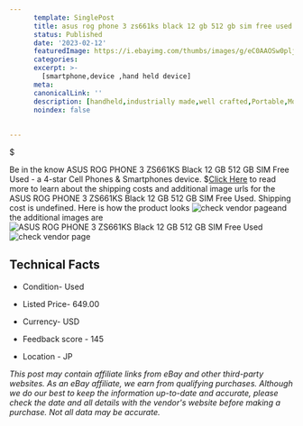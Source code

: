 ```yaml
---
      template: SinglePost
      title: asus rog phone 3 zs661ks black 12 gb 512 gb sim free used
      status: Published
      date: '2023-02-12'
      featuredImage: https://i.ebayimg.com/thumbs/images/g/eC0AAOSw0pljwBFp/s-l225.jpg
      categories: 
      excerpt: >-
        [smartphone,device ,hand held device]
      meta:
      canonicalLink: ''
      description: [handheld,industrially made,well crafted,Portable,Mobile,Compact,Convenient,Lightweight,Maneuverable,Man-portable,Miniature,Carriable,Hand-held,Light,Holdable,Transportable,Mobile device,Pocket-sized,On-the-go,Wireless,Cordless,Compact size,Convenient size, smartphone,device ,hand held device]
      noindex: false
      
        
---
```

$

Be in the know ASUS ROG PHONE 3 ZS661KS Black 12 GB 512 GB SIM Free Used - a 4-star Cell Phones & Smartphones device.
$[Click Here](https://www.ebay.com/itm/134410089578?hash=item1f4b77346a%3Ag%3AeC0AAOSw0pljwBFp&mkevt=1&mkcid=1&mkrid=711-53200-19255-0&campid=%253CePNCampaignId%253E&customid=%253CreferenceId%253E&toolid=10049) to read more to learn about the shipping costs and additional image urls for the ASUS ROG PHONE 3 ZS661KS Black 12 GB 512 GB SIM Free Used. Shipping cost is undefined. Here is how the product looks ![check vendor page](https://i.ebayimg.com/thumbs/images/g/eC0AAOSw0pljwBFp/s-l225.jpg)and the additional images are![ASUS ROG PHONE 3 ZS661KS Black 12 GB 512 GB SIM Free Used](https://i.ebayimg.com/images/g/eC0AAOSw0pljwBFp/s-l1200.jpg)![check vendor page](https://origin-galleryplus.ebayimg.com/ws/web/134410089578_2_0_1/225x225.jpg,https://origin-galleryplus.ebayimg.com/ws/web/134410089578_3_0_1/225x225.jpg,https://origin-galleryplus.ebayimg.com/ws/web/134410089578_4_0_1/225x225.jpg,https://origin-galleryplus.ebayimg.com/ws/web/134410089578_5_0_1/225x225.jpg,https://origin-galleryplus.ebayimg.com/ws/web/134410089578_6_0_1/225x225.jpg,https://origin-galleryplus.ebayimg.com/ws/web/134410089578_7_0_1/225x225.jpg,https://origin-galleryplus.ebayimg.com/ws/web/134410089578_8_0_1/225x225.jpg,https://origin-galleryplus.ebayimg.com/ws/web/134410089578_9_0_1/225x225.jpg,https://origin-galleryplus.ebayimg.com/ws/web/134410089578_10_0_1/225x225.jpg)



 ## Technical Facts 



     
      

 - Condition- Used 


      

 - Listed Price- 649.00 


      

 - Currency- USD 


      

 - Feedback score - 145 


      

 - Location - JP 


      
      

 *_This post may contain affiliate links from eBay and other third-party websites. As an eBay affiliate, we earn from qualifying purchases. Although we do our best to keep the information up-to-date and accurate, please check the date and all details with the vendor's website before making a purchase. Not all data may be accurate._*






